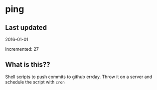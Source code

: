 # ping

## Last updated
2016-01-01

Incremented: 27

## What is this?? 
Shell scripts to push commits to github errday. Throw it on a server and schedule the script with `cron`
